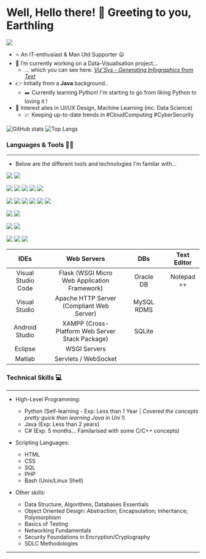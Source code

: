 # Well, Hello there! 👋 Greeting to you, Earthling
![](https://komarev.com/ghpvc/?username=xx-m-h-u-xx&color=lightgrey&style=flat-square&label=PROFILE+VIEWS)

<!--
**xx-m-h-u-xx/xx-m-h-u-xx** is a ✨ _special_ ✨ repository because its `README.md` (this file) appears on your GitHub profile.

Here are some ideas to get you started: 
-->
-  ⭐  An IT-enthusiast & Man Utd Supporter 😛
-  📌 I’m currently working on a Data-Visualisation project... 
    -  ... which you can see here: [*Viz'Sys - Generating Infographics from Text*](https://github.com/xx-m-h-u-xx/Data-Analysis-Visualisation)
  - 👉 Initially from a **Java** background..
    - ✒️ Currently learning Python! I'm starting to go from liking Python to loving it !
  - 📢  Interest alies in UI/UX Design, Machine Learning (inc. Data Science)
    - :chart_with_upwards_trend: Keeping up-to-date trends in #CloudComputing #CyberSecurity 
  <!-- - ⚡ Fun fact: Multi-lingual, Speaking English, Bengali & Arabic -->

<!-- - 👯 I’m looking to collaborate on ...
- 🤔 I’m looking for help with ...
- 💬 Ask me about ...
- 📫 How to reach me: ...
- 😄 Pronouns: ... -->

![GitHub stats](https://github-readme-stats.vercel.app/api?username=xx-m-h-u-xx&show_icons=true&theme=slateorange)
![Top Langs](https://github-readme-stats.vercel.app/api/top-langs/?username=xx-m-h-u-xx&theme=slateorange&langs_count=10&layout=compact)

### Languages & Tools 🔧🔨
------------------------------------------------------------------------------------------
- Below are the different tools and technologies I'm familar with...

![](https://img.shields.io/badge/OS-Windows-informational?style=flat&logo=<LOGO_NAME>&logoColor=white&color=yellowgreen)
![](https://img.shields.io/badge/OS-Linux-informational?style=flat&logo=<LOGO_NAME>&logoColor=white&color=yellowgreen)


![](https://img.shields.io/badge/IDE-Visual_Studio_Code-informational?style=flat&logo=<LOGO_NAME>&logoColor=white&color=blue)
![](https://img.shields.io/badge/IDE-Visual_Studio-informational?style=flat&logo=<LOGO_NAME>&logoColor=white&color=purple)
![](https://img.shields.io/badge/IDE-Android_Studio-informational?style=flat&logo=<LOGO_NAME>&logoColor=white&color=green)
![](https://img.shields.io/badge/IDE-Eclipse-informational?style=?logo=visual-studio-code>&logoColor=white&color=lightgrey)
![](https://img.shields.io/badge/IDE-Matlab-informational?style=flat&logo=<LOGO_NAME>&logoColor=white&color=blue)

![](https://img.shields.io/badge/Code-Python-informational?style=flat&logo=<LOGO_NAME>&logoColor=white&color=orange)
![](https://img.shields.io/badge/Code-Java-informational?style=flat&logo=<LOGO_NAME>&logoColor=white&color=orange)
![](https://img.shields.io/badge/Code-SQL-informational?style=flat&logo=<LOGO_NAME>&logoColor=white&color=orange)
![](https://img.shields.io/badge/Code-HTML-informational?style=flat&logo=<LOGO_NAME>&logoColor=white&color=orange)
![](https://img.shields.io/badge/Code-CSS-informational?style=flat&logo=<LOGO_NAME>&logoColor=white&color=orange)
![](https://img.shields.io/badge/Code-JS-informational?style=flat&logo=<LOGO_NAME>&logoColor=white&color=orange)

![](https://img.shields.io/badge/DBs-MySQL-informational?style=flat&logo=<LOGO_NAME>&logoColor=white&color=red)
![](https://img.shields.io/badge/DBs-Oracle_DB-informational?style=flat&logo=<LOGO_NAME>&logoColor=white&color=red)

![](https://img.shields.io/badge/DataVis-Matplotlib-informational?style=flat&logo=<LOGO_NAME>&logoColor=white&color=green)
![](https://img.shields.io/badge/DataVis-Plotly-informational?style=flat&logo=<LOGO_NAME>&logoColor=white&color=green)

![](https://img.shields.io/badge/MS-PowerPoint-informational?style=flat&logo=<LOGO_NAME>&logoColor=white&color=red)
![](https://img.shields.io/badge/MS-Word-informational?style=flat&logo=<LOGO_NAME>&logoColor=white&color=informational)
![](https://img.shields.io/badge/MS-Excel-informational?style=flat&logo=<LOGO_NAME>&logoColor=white&color=brightgreen)



IDEs  |                 | Web Servers | | DBs | | Text Editor
|:---:|           :---: | :---: | :---: | :---: |:---:|:---:|
Visual Studio Code |    | Flask (WSGI Micro Web Application Framework)    | | Oracle DB || Notepad ++
Visual Studio      |    | Apache HTTP Server (Compliant Web Server)       | | MySQL RDMS ||
Android Studio     |    | XAMPP (Cross-Platform Web Server Stack Package) | |SQLite ||
Eclipse            |    | WSGI Servers
Matlab             |    | Servlets / WebSocket

### Technical Skills 💻
------------------------------------------------------------------------------------------
* High-Level Programming:
   * Python (Self-learning - Exp: Less than 1 Year | _Covered the concepts pretty quick than learning Java in Uni !_) 
   * Java (Exp: Less than 2 years)
   * C# (Exp: 5 months... Familarised with some C/C++ concepts)
* Scripting Languages:
   * HTML 
   * CSS
   * SQL
   * PHP   
   * Bash (Unix/Linux Shell)

* Other skills:
  * Data Structure, Algorithms, Databases Essentials
  * Object Oriented Design: Abstraction; Encapsulation; Inheritance; Polymorphism
  * Basics of Testing
  * Networking Fundamentals
  * Security Foundations in Encryption/Cryptography 
  * SDLC Methodologies
 ------------------------------------------------------------------------------------------

